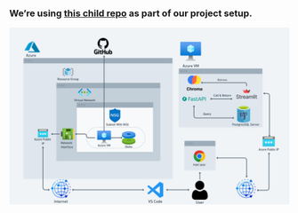 ### We’re using [this child repo](https://github.com/saleem-td/Terraform-AZ-St5) as part of our project setup.
<img src="../assets/St-5.png" width="600"/>
